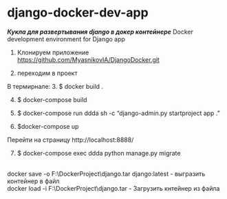 # django-docker-dev-app
***Кукла для развертывания django в докер контейнере***
Docker development environment for Django app

1. Клонируем приложение  https://github.com/MyasnikovIA/DjangoDocker.git

2. переходим в проект 

В термирнале:
3. $ docker build  . 

4. $ docker-compose build

5. $ docker-compose run ddda sh -c “django-admin.py startproject app .”

6. $docker-compose up

Перейти на страницу http://localhost:8888/

7. $ docker-compose exec ddda python manage.py migrate



<br/>docker save -o F:\DockerProject\django.tar django:latest  - выгразить контейнер в файл 
<br/>docker load -i F:\DockerProject\django.tar - Загрузить кнтейнер из файла

